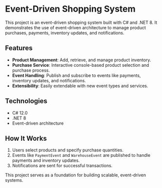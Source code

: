 # Event-Driven Shopping System

This project is an event-driven shopping system built with C# and .NET 8. It demonstrates the use of event-driven architecture to manage product purchases, payments, inventory updates, and notifications.

## Features
- **Product Management**: Add, retrieve, and manage product inventory.
- **Purchase Service**: Interactive console-based product selection and purchase process.
- **Event Handling**: Publish and subscribe to events like payments, inventory updates, and notifications.
- **Extensibility**: Easily extendable with new event types and services.

## Technologies
- C# 12.0
- .NET 8
- Event-driven architecture

## How It Works
1. Users select products and specify purchase quantities.
2. Events like `PaymentEvent` and `WarehouseEvent` are published to handle payments and inventory updates.
3. Notifications are sent for successful transactions.

This project serves as a foundation for building scalable, event-driven systems.
